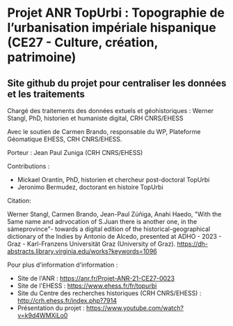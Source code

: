 # Projet ANR TopUrbi : Topographie de l’urbanisation impériale hispanique (CE27 - Culture, création, patrimoine)

## Site github du projet pour centraliser les données et les traitements

Chargé des traitements des données extuels et géohistoriques : Werner Stangl, PhD, historien et humaniste digital, CRH CNRS/EHESS

Avec le soutien de Carmen Brando, responsable du WP, Plateforme Géomatique EHESS, CRH CNRS/EHESS.

Porteur : Jean Paul Zuniga (CRH CNRS/EHESS)

Contributions : 
- Mickael Orantin, PhD, historien et chercheur post-doctoral TopUrbi
- Jeronimo Bermudez, doctorant en histoire TopUrbi

Citation:

Werner Stangl, Carmen Brando, Jean-Paul Zúñiga, Anahi Haedo, "With the 5ame name and adrvocation of S.Juan there is another one, in the sámeprovince"- towards a digital edition of the historical-geographical dictionary of the Indies by Antonio de Alcedo, presented at ADHO - 2023 - Graz - Karl-Franzens Universität Graz (University of Graz). https://dh-abstracts.library.virginia.edu/works?keywords=1096 

Pour plus d'information d'information : 
- Site de l'ANR : https://anr.fr/Projet-ANR-21-CE27-0023
- Site de l'EHESS : https://www.ehess.fr/fr/topurbi 
- Site du Centre des recherches historiques (CRH CNRS/EHESS) : http://crh.ehess.fr/index.php?7914 
- Présentation du projet : https://www.youtube.com/watch?v=k9d4WMXiLo0 

